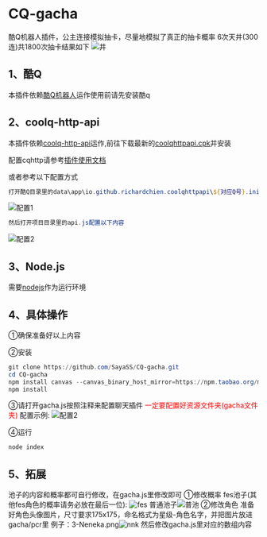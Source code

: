 # CQ-gacha
酷Q机器人插件，公主连接模拟抽卡，尽量地模拟了真正的抽卡概率
6次天井(300连)共1800次抽卡结果如下
![井](https://pic.downk.cc/item/5f0856c714195aa594df81c6.png)
## 1、酷Q
本插件依赖<a href="https://cqp.cc/" target="_blank">酷Q机器人</a>运作使用前请先安装酷q
## 2、coolq-http-api
本插件依赖[coolq-http-api](https://github.com/richardchien/coolq-http-api)运作,前往下载最新的[coolqhttpapi.cpk](https://github.com/richardchien/coolq-http-api/releases)并安装

配置cqhttp请参考[插件使用文档](https://cqhttp.cc/docs/4.13/#/)

或者参考以下配置方式
```ps1
打开酷Q目录里的data\app\io.github.richardchien.coolqhttpapi\${对应Q号}.ini
```
![配置1](https://pic.downk.cc/item/5e0c1a8476085c32892e3524.jpg)
```ps1
然后打开项目目录里的api.js配置以下内容
```
![配置2](https://pic.downk.cc/item/5f08517f14195aa594dde280.png)

## 3、Node.js
需要[nodejs](https://nodejs.org/en/)作为运行环境

## 4、具体操作
①确保准备好以上内容

②安装
```ps1
git clone https://github.com/SayaSS/CQ-gacha.git
cd CQ-gacha
npm install canvas --canvas_binary_host_mirror=https://npm.taobao.org/mirrors/node-canvas-prebuilt/
npm install
```

③请打开gacha.js按照注释来配置聊天插件
<font color=red>一定要配置好资源文件夹(gacha文件夹)</font>
配置示例:
![配置2](https://pic.downk.cc/item/5f084e8814195aa594dd0551.png)

④运行
```ps1
node index
```
## 5、拓展
池子的内容和概率都可自行修改，在gacha.js里修改即可
①修改概率
fes池子(其他fes角色的概率请务必放在最后一位):
![fes](https://pic.downk.cc/item/5f084cd914195aa594dc7642.png)
普通池子![普池](https://pic.downk.cc/item/5f084ccd14195aa594dc71b0.png)
②修改角色
准备好角色头像图片，尺寸要求175x175，命名格式为星级-角色名字，并把图片放进gacha/pcr里
例子：3-Neneka.png![nnk](https://pic.downk.cc/item/5f084de514195aa594dcd505.png)
然后修改gacha.js里对应的数组内容
